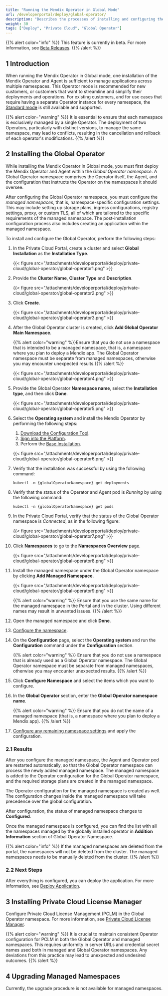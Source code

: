 ```yaml
---
title: "Running the Mendix Operator in Global Mode"
url: /developerportal/deploy/global-operator/
description: "Describes the processes of installing and configuring the Mendix Operator in the Private Cloud in Global mode"
weight: 30
tags: ["Deploy", "Private Cloud", "Global Operator"]
---
```


{{% alert color="info" %}}
This feature is currently in beta. For more information, see [Beta Releases](/releasenotes/beta-features/).
{{% /alert %}}

## 1 Introduction

When running the Mendix Operator in Global mode, one installation of the Mendix Operator and Agent is sufficient to manage applications across multiple namespaces. This Operator mode is recommended for new customers, or customers that want to streamline and simplify their deployments and operations. For existing customers, and for use cases that require having a separate Operator instance for every namespace, the [Standard mode](/developerportal/deploy/standard-operator/) is still available and supported.

{{% alert color="warning" %}}
It is essential to ensure that each namespace is exclusively managed by a single Operator. The deployment of two Operators, particularly with distinct versions, to manage the same namespace, may lead to conflicts, resulting in the cancellation and rollback of each operator's modifications.
{{% /alert %}}

## 2 Installing the Global Operator

While installing the Mendix Operator in Global mode, you must first deploy the Mendix Operator and Agent within the *Global Operator namespace*. A Global Operator namespace comprises the Operator itself, the Agent, and the configuration that instructs the Operator on the namespaces it should oversee.

After configuring the Global Operator namespace, you must configure the *managed namespaces*, that is, namespace-specific configuration settings. This may include setting up storage plans, ingress configurations, registry settings, proxy, or custom TLS, all of which are tailored to the specific requirements of the managed namespace. The post-installation configuration process also includes creating an application within the managed namespace.

To install and configure the Global Operator, perform the following steps:

1. In the Private Cloud Portal, create a cluster and select **Global Installation** as the **Installation Type**.

    {{< figure src="/attachments/developerportal/deploy/private-cloud/global-operator/global-operator1.png" >}}

2. Provide the **Cluster Name**, **Cluster Type** and **Description**.

    {{< figure src="/attachments/developerportal/deploy/private-cloud/global-operator/global-operator2.png" >}}

3. Click **Create**.

    {{< figure src="/attachments/developerportal/deploy/private-cloud/global-operator/global-operator3.png" >}}

4. After the Global Operator cluster is created, click **Add Global Operator Main Namespace**.

    {{% alert color="warning" %}}Ensure that you do not use a namespace that is intended to be a managed namespace, that is, a namespace where you plan to deploy a Mendix app. The Global Operator namespace must be separate from managed namespaces, otherwise you may encounter unexpected results.{{% /alert %}}

    {{< figure src="/attachments/developerportal/deploy/private-cloud/global-operator/global-operator4.png" >}}

5. Provide the Global Operator **Namespace name**, select the **Installation type**, and then click **Done**.

    {{< figure src="/attachments/developerportal/deploy/private-cloud/global-operator/global-operator5.png" >}}

6. Select the **Operating system** and install the Mendix Operator by performing the following steps:

    1. [Download the Configuration Tool](/developerportal/deploy/standard-operator/#download-configuration-tool).
    2. [Sign into the Platform](/developerportal/deploy/standard-operator/#openshift-signin).
    3. Perform the [Base Installation](/developerportal/deploy/standard-operator/#base-installation).

    {{< figure src="/attachments/developerportal/deploy/private-cloud/global-operator/global-operator6.png" >}}

7. Verify that the installation was successful by using the following command: 

    ```shell
    kubectl -n {globalOperatorNamespace} get deployments
    ```

8. Verify that the status of the Operator and Agent pod is *Running* by using the following command:

    ```shell
    kubectl -n {globalOperatorNamespace} get pods
    ```

9. In the Private Cloud Portal, verify that the status of the Global Operator namespace is *Connected*, as in the following figure:

    {{< figure src="/attachments/developerportal/deploy/private-cloud/global-operator/global-operator7.png" >}}

10. Click **Namespaces** to go to the **Namespaces Overview** page.

    {{< figure src="/attachments/developerportal/deploy/private-cloud/global-operator/global-operator8.png" >}}

11. Install the managed namespace under the Global Operator namespace by clicking **Add Managed Namespace**.

    {{< figure src="/attachments/developerportal/deploy/private-cloud/global-operator/global-operator9.png" >}}

    {{% alert color="warning" %}}
    Ensure that you use the same name for the managed namespace in the Portal and in the cluster. Using different names may result in unwanted issues.
    {{% /alert %}}

12. Open the managed namespace and click **Done**.

13. [Configure the namespace](/developerportal/deploy/standard-operator/#configure-namespace).

14. On the **Configuration** page, select the **Operating system** and run the **Configuration** command under the **Configuration** section.

    {{% alert color="warning" %}}
    Ensure that you do not use a namespace that is already used as a Global Operator namespace. The Global Operator namespace must be separate from managed namespaces, otherwise you may encounter unexpected results.
    {{% /alert %}}

15. Click **Configure Namespace** and select the items which you want to configure.
16. In the **Global Operator** section, enter the **Global Operator namespace name**.

    {{% alert color="warning" %}}
    Ensure that you do not the name of a managed namespace (that is, a namespace where you plan to deploy a Mendix app).
    {{% /alert %}}

17. [Configure any remaining namespace settings](/developerportal/deploy/standard-operator/#configure-namespace) and apply the configuration.

### 2.1 Results

After you configure the managed namespace, the Agent and Operator pod are restarted automatically, so that the Global Operator namespace can process the newly added managed namespace. The managed namespace is added to the Operator configuration for the Global Operator namespace, and the required storage plans are created in the managed namespace.

The Operator configuration for the managed namespace is created as well. The configuration changes inside the managed namespace will take precedence over the global configuration.

After configuration, the status of managed namespace changes to **Configured**.

Once the managed namespace is configured, you can find the list with all the namespaces managed by the globally installed operator in **Addition Information** section of Global Operator Namespace.

{{% alert color="info" %}}
If the managed namespaces are deleted from the portal, the namespaces will not be deleted from the cluster. The managed namespaces needs to be manually deleted from the cluster.
{{% /alert %}}

### 2.2 Next Steps

After everything is configured, you can deploy the application. For more information, see [Deploy Application](/developerportal/deploy/private-cloud-deploy/).

## 3 Installing Private Cloud License Manager

Configure Private Cloud License Management (PCLM) in the Global Operator namespace. For more information, see [Private Cloud License Manager](/developerportal/deploy/private-cloud/private-cloud-license-manager/).

{{% alert color="warning" %}}
It is crucial to maintain consistent Operator configuration for PCLM in both the Global Operator and managed namespaces. This requires uniformity in server URLs and credential secret names used both in managed and Global Operator namespaces. Any deviations from this practice may lead to unexpected and undesired outcomes.
{{% /alert %}}

## 4 Upgrading Managed Namespaces

Currently, the upgrade procedure is not available for managed namespaces.
